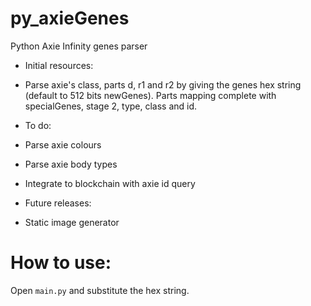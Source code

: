 # py_axieGenes
 Python Axie Infinity genes parser

- Initial resources:
 - Parse axie's class, parts d, r1 and r2 by giving the genes hex string (default to 512 bits newGenes). Parts mapping complete with specialGenes, stage 2, type, class and id.

- To do:
 - Parse axie colours
 - Parse axie body types
 - Integrate to blockchain with axie id query

- Future releases:
 - Static image generator

# How to use:

Open `main.py` and substitute the hex string.
